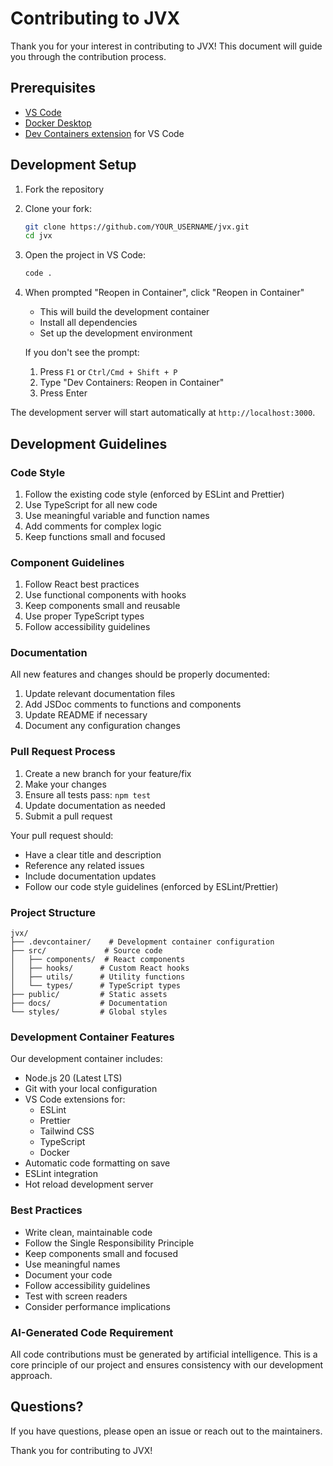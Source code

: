 # Contributing to JVX

Thank you for your interest in contributing to JVX! This document will guide you through the contribution process.

## Prerequisites

- [VS Code](https://code.visualstudio.com/)
- [Docker Desktop](https://www.docker.com/products/docker-desktop/)
- [Dev Containers extension](https://marketplace.visualstudio.com/items?itemName=ms-vscode-remote.remote-containers) for VS Code

## Development Setup

1. Fork the repository

2. Clone your fork:
   ```bash
   git clone https://github.com/YOUR_USERNAME/jvx.git
   cd jvx
   ```

3. Open the project in VS Code:
   ```bash
   code .
   ```

4. When prompted "Reopen in Container", click "Reopen in Container"
   - This will build the development container
   - Install all dependencies
   - Set up the development environment

   If you don't see the prompt:
   1. Press `F1` or `Ctrl/Cmd + Shift + P`
   2. Type "Dev Containers: Reopen in Container"
   3. Press Enter

The development server will start automatically at `http://localhost:3000`.

## Development Guidelines

### Code Style

1. Follow the existing code style (enforced by ESLint and Prettier)
2. Use TypeScript for all new code
3. Use meaningful variable and function names
4. Add comments for complex logic
5. Keep functions small and focused

### Component Guidelines

1. Follow React best practices
2. Use functional components with hooks
3. Keep components small and reusable
4. Use proper TypeScript types
5. Follow accessibility guidelines

### Documentation

All new features and changes should be properly documented:

1. Update relevant documentation files
2. Add JSDoc comments to functions and components
3. Update README if necessary
4. Document any configuration changes

### Pull Request Process

1. Create a new branch for your feature/fix
2. Make your changes
3. Ensure all tests pass: `npm test`
4. Update documentation as needed
5. Submit a pull request

Your pull request should:
- Have a clear title and description
- Reference any related issues
- Include documentation updates
- Follow our code style guidelines (enforced by ESLint/Prettier)

### Project Structure

```
jvx/
├── .devcontainer/    # Development container configuration
├── src/             # Source code
│   ├── components/  # React components
│   ├── hooks/      # Custom React hooks
│   ├── utils/      # Utility functions
│   └── types/      # TypeScript types
├── public/         # Static assets
├── docs/           # Documentation
└── styles/         # Global styles
```

### Development Container Features

Our development container includes:
- Node.js 20 (Latest LTS)
- Git with your local configuration
- VS Code extensions for:
  - ESLint
  - Prettier
  - Tailwind CSS
  - TypeScript
  - Docker
- Automatic code formatting on save
- ESLint integration
- Hot reload development server

### Best Practices

- Write clean, maintainable code
- Follow the Single Responsibility Principle
- Keep components small and focused
- Use meaningful names
- Document your code
- Follow accessibility guidelines
- Test with screen readers
- Consider performance implications

### AI-Generated Code Requirement

All code contributions must be generated by artificial intelligence. This is a core principle of our project and ensures consistency with our development approach.

## Questions?

If you have questions, please open an issue or reach out to the maintainers.

Thank you for contributing to JVX! 